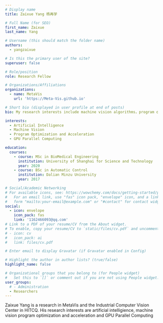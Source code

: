 ```yaml
---
# Display name
title: Zaixue Yang 杨再学

# Full Name (for SEO)
first_name: Zaixue
last_name: Yang

# Username (this should match the folder name)
authors:
  - yangzaixue

# Is this the primary user of the site?
superuser: false

# Role/position
role: Research Fellow

# Organizations/Affiliations
organizations:
  - name: MetaVis
    url: 'https://Meta-Vis.github.io'

# Short bio (displayed in user profile at end of posts)
bio: My research interests include machine vision algorithms，program optimization and acceleration.

interests:
  - Artificial Intelligence
  - Machine Vision
  - Program Optimization and Acceleration
  - GPU Parallel Computing

education:
  courses:
    - course: MSc in BioMedical Engineering
      institution: University of Shanghai for Science and Technology
      year: 2020
    - course: BSc in Automatic Control
      institution: Dalian Minzu University
      year: 2017

# Social/Academic Networking
# For available icons, see: https://wowchemy.com/docs/getting-started/page-builder/#icons
#   For an email link, use "fas" icon pack, "envelope" icon, and a link in the
#   form "mailto:your-email@example.com" or "#contact" for contact widget.
social:
  - icon: envelope
    icon_pack: fas
    link: '1162466093@qq.com'
# Link to a PDF of your resume/CV from the About widget.
# To enable, copy your resume/CV to `static/files/cv.pdf` and uncomment the lines below.
# - icon: cv
#   icon_pack: ai
#   link: files/cv.pdf

# Enter email to display Gravatar (if Gravatar enabled in Config)

# Highlight the author in author lists? (true/false)
highlight_name: false

# Organizational groups that you belong to (for People widget)
#   Set this to `[]` or comment out if you are not using People widget.
user_groups:
  # - Administration
  - Researchers
---
```


Zaixue Yang is a research in MetaVis and the Industrial Computer Vision Center in HITCQ. 
His research interests are artificial intelligience, machine vision program optimization and acceleration and GPU Parallel Computing
